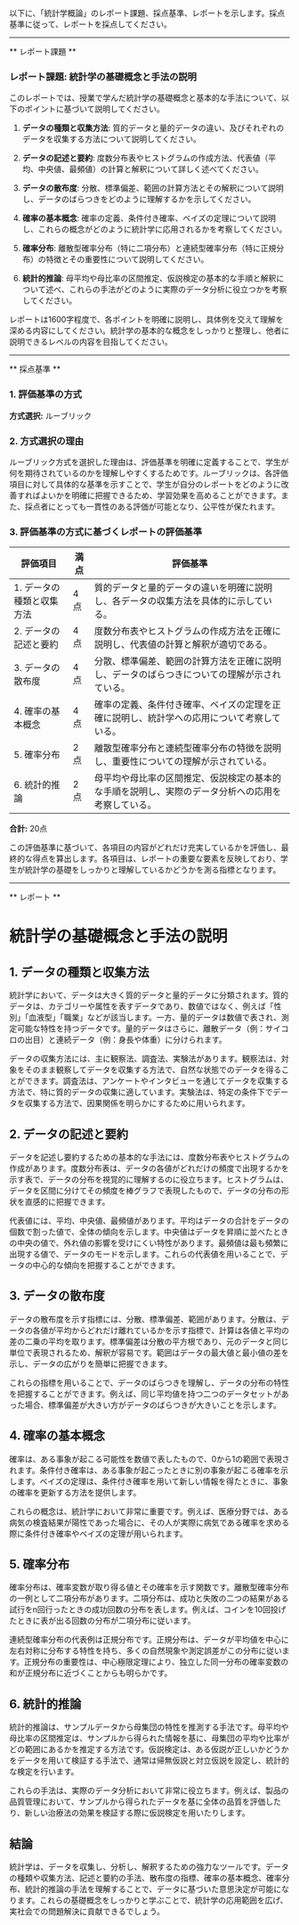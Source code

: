 以下に、「統計学概論」のレポート課題、採点基準、レポートを示します。採点基準に従って、レポートを採点してください。

---------------------------------------
** レポート課題 **

### レポート課題: 統計学の基礎概念と手法の説明

このレポートでは、授業で学んだ統計学の基礎概念と基本的な手法について、以下のポイントに基づいて説明してください。

1. **データの種類と収集方法**: 質的データと量的データの違い、及びそれぞれのデータを収集する方法について説明してください。

2. **データの記述と要約**: 度数分布表やヒストグラムの作成方法、代表値（平均、中央値、最頻値）の計算と解釈について詳しく述べてください。

3. **データの散布度**: 分散、標準偏差、範囲の計算方法とその解釈について説明し、データのばらつきをどのように理解するかを示してください。

4. **確率の基本概念**: 確率の定義、条件付き確率、ベイズの定理について説明し、これらの概念がどのように統計学に応用されるかを考察してください。

5. **確率分布**: 離散型確率分布（特に二項分布）と連続型確率分布（特に正規分布）の特徴とその重要性について説明してください。

6. **統計的推論**: 母平均や母比率の区間推定、仮説検定の基本的な手順と解釈について述べ、これらの手法がどのように実際のデータ分析に役立つかを考察してください。

レポートは1600字程度で、各ポイントを明確に説明し、具体例を交えて理解を深める内容にしてください。統計学の基本的な概念をしっかりと整理し、他者に説明できるレベルの内容を目指してください。

---------------------------------------
** 採点基準 **

### 1. 評価基準の方式
**方式選択:** ルーブリック

### 2. 方式選択の理由
ルーブリック方式を選択した理由は、評価基準を明確に定義することで、学生が何を期待されているのかを理解しやすくするためです。ルーブリックは、各評価項目に対して具体的な基準を示すことで、学生が自分のレポートをどのように改善すればよいかを明確に把握できるため、学習効果を高めることができます。また、採点者にとっても一貫性のある評価が可能となり、公平性が保たれます。

### 3. 評価基準の方式に基づくレポートの評価基準

| 評価項目                     | 満点 | 評価基準                                                                                     |
|------------------------------|------|----------------------------------------------------------------------------------------------|
| 1. データの種類と収集方法   | 4点  | 質的データと量的データの違いを明確に説明し、各データの収集方法を具体的に示している。       |
| 2. データの記述と要約       | 4点  | 度数分布表やヒストグラムの作成方法を正確に説明し、代表値の計算と解釈が適切である。       |
| 3. データの散布度           | 4点  | 分散、標準偏差、範囲の計算方法を正確に説明し、データのばらつきについての理解が示されている。 |
| 4. 確率の基本概念           | 4点  | 確率の定義、条件付き確率、ベイズの定理を正確に説明し、統計学への応用について考察している。 |
| 5. 確率分布                 | 2点  | 離散型確率分布と連続型確率分布の特徴を説明し、重要性についての理解が示されている。       |
| 6. 統計的推論               | 2点  | 母平均や母比率の区間推定、仮説検定の基本的な手順を説明し、実際のデータ分析への応用を考察している。 |

**合計:** 20点

この評価基準に基づいて、各項目の内容がどれだけ充実しているかを評価し、最終的な得点を算出します。各項目は、レポートの重要な要素を反映しており、学生が統計学の基礎をしっかりと理解しているかどうかを測る指標となります。

---------------------------------------
** レポート **
# 統計学の基礎概念と手法の説明

## 1. データの種類と収集方法

統計学において、データは大きく質的データと量的データに分類されます。質的データは、カテゴリーや属性を表すデータであり、数値ではなく、例えば「性別」「血液型」「職業」などが該当します。一方、量的データは数値で表され、測定可能な特性を持つデータです。量的データはさらに、離散データ（例：サイコロの出目）と連続データ（例：身長や体重）に分けられます。

データの収集方法には、主に観察法、調査法、実験法があります。観察法は、対象をそのまま観察してデータを収集する方法で、自然な状態でのデータを得ることができます。調査法は、アンケートやインタビューを通じてデータを収集する方法で、特に質的データの収集に適しています。実験法は、特定の条件下でデータを収集する方法で、因果関係を明らかにするために用いられます。

## 2. データの記述と要約

データを記述し要約するための基本的な手法には、度数分布表やヒストグラムの作成があります。度数分布表は、データの各値がどれだけの頻度で出現するかを示す表で、データの分布を視覚的に理解するのに役立ちます。ヒストグラムは、データを区間に分けてその頻度を棒グラフで表現したもので、データの分布の形状を直感的に把握できます。

代表値には、平均、中央値、最頻値があります。平均はデータの合計をデータの個数で割った値で、全体の傾向を示します。中央値はデータを昇順に並べたときの中央の値で、外れ値の影響を受けにくい特性があります。最頻値は最も頻繁に出現する値で、データのモードを示します。これらの代表値を用いることで、データの中心的な傾向を把握することができます。

## 3. データの散布度

データの散布度を示す指標には、分散、標準偏差、範囲があります。分散は、データの各値が平均からどれだけ離れているかを示す指標で、計算は各値と平均の差の二乗の平均を取ります。標準偏差は分散の平方根であり、元のデータと同じ単位で表現されるため、解釈が容易です。範囲はデータの最大値と最小値の差を示し、データの広がりを簡単に把握できます。

これらの指標を用いることで、データのばらつきを理解し、データの分布の特性を把握することができます。例えば、同じ平均値を持つ二つのデータセットがあった場合、標準偏差が大きい方がデータのばらつきが大きいことを示します。

## 4. 確率の基本概念

確率は、ある事象が起こる可能性を数値で表したもので、0から1の範囲で表現されます。条件付き確率は、ある事象が起こったときに別の事象が起こる確率を示します。ベイズの定理は、条件付き確率を用いて新しい情報を得たときに、事象の確率を更新する方法を提供します。

これらの概念は、統計学において非常に重要です。例えば、医療分野では、ある病気の検査結果が陽性であった場合に、その人が実際に病気である確率を求める際に条件付き確率やベイズの定理が用いられます。

## 5. 確率分布

確率分布は、確率変数が取り得る値とその確率を示す関数です。離散型確率分布の一例として二項分布があります。二項分布は、成功と失敗の二つの結果がある試行をn回行ったときの成功回数の分布を表します。例えば、コインを10回投げたときに表が出る回数の分布が二項分布に従います。

連続型確率分布の代表例は正規分布です。正規分布は、データが平均値を中心に左右対称に分布する特性を持ち、多くの自然現象や測定誤差がこの分布に従います。正規分布の重要性は、中心極限定理により、独立した同一分布の確率変数の和が正規分布に近づくことからも明らかです。

## 6. 統計的推論

統計的推論は、サンプルデータから母集団の特性を推測する手法です。母平均や母比率の区間推定は、サンプルから得られた情報を基に、母集団の平均や比率がどの範囲にあるかを推定する方法です。仮説検定は、ある仮説が正しいかどうかをデータを用いて検証する手法で、通常は帰無仮説と対立仮説を設定し、統計的な検定を行います。

これらの手法は、実際のデータ分析において非常に役立ちます。例えば、製品の品質管理において、サンプルから得られたデータを基に全体の品質を評価したり、新しい治療法の効果を検証する際に仮説検定を用いたりします。

## 結論

統計学は、データを収集し、分析し、解釈するための強力なツールです。データの種類や収集方法、記述と要約の手法、散布度の指標、確率の基本概念、確率分布、統計的推論の手法を理解することで、データに基づいた意思決定が可能になります。これらの基礎概念をしっかりと学ぶことで、統計学の応用範囲を広げ、実社会での問題解決に貢献できるでしょう。

